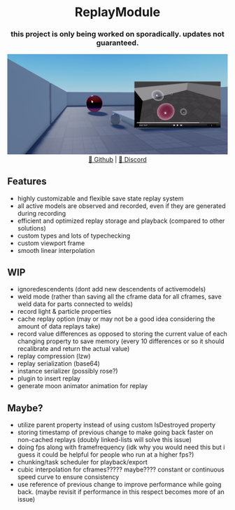 <h1 align="center">ReplayModule</h1>

<h3 align="center">this project is only being worked on sporadically. updates not guaranteed.</h3>

<div align="center">
    <img src="assets/viewport_replay_example.png" alt="viewport replay example">
</div>

<div align="center">
	<a href="https://github.com/xa1on/ReplayModule">💾 Github</a> | <a href="https://discord.gg/ecWpzSJQg2">📩 Discord</a>
</div>

## Features
- highly customizable and flexible save state replay system
- all active models are observed and recorded, even if they are generated during recording
- efficient and optimized replay storage and playback (compared to other solutions)
- custom types and lots of typechecking
- custom viewport frame
- smooth linear interpolation

## WIP
- ignoredescendents (dont add new descendents of activemodels)
- weld mode (rather than saving all the cframe data for all cframes, save weld data for parts connected to welds)
- record light & particle properties
- cache replay option (may or may not be a good idea considering the amount of data replays take)
- record value differences as opposed to storing the current value of each changing property to save memory (every 10 differences or so it should recalibrate and return the actual value)
- replay compression (lzw)
- replay serialization (base64)
- instance serializer (possibly rose?)
- plugin to insert replay
- generate moon animator animation for replay

## Maybe?
- utilize parent property instead of using custom IsDestroyed property
- storing timestamp of previous change to make going back faster on non-cached replays (doubly linked-lists will solve this issue)
- doing fps along with framefrequency (idk why you would need this but i guess it could be helpful for people who run at a higher fps?)
- chunking/task scheduler for playback/export
- cubic interpolation for cframes????? maybe???? constant or continuous speed curve to ensure consistency
- use reference of previous change to improve performance while going back. (maybe revisit if performance in this respect becomes more of an issue)